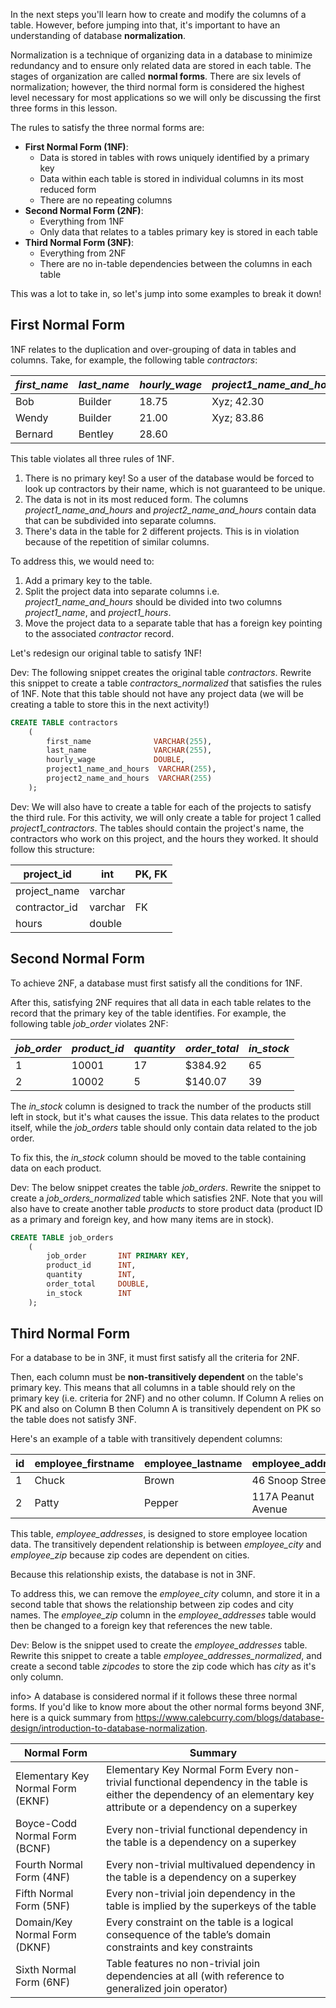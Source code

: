 In the next steps you'll learn how to create and modify the columns of a table. However, before jumping into that, it's important to have an understanding of database **normalization**.

Normalization is a technique of organizing data in a database to minimize redundancy and to ensure only related data are stored in each table. The stages of organization are called **normal forms**. There are six levels of normalization; however, the third normal form is considered the highest level necessary for most applications so we will only be discussing the first three forms in this lesson.

The rules to satisfy the three normal forms are: 

* **First Normal Form (1NF)**:
  * Data is stored in tables with rows uniquely identified by a primary key
  * Data within each table is stored in individual columns in its most reduced form
  * There are no repeating columns
* **Second Normal Form (2NF)**:
  * Everything from 1NF
  * Only data that relates to a tables primary key is stored in each table
* **Third Normal Form (3NF)**:
  * Everything from 2NF
  * There are no in-table dependencies between the columns in each table

This was a lot to take in, so let's jump into some examples to break it down!



## First Normal Form

1NF relates to the duplication and over-grouping of data in tables and columns. Take, for example, the following table *contractors*:

| *first_name* | *last_name* | *hourly_wage* | *project1_name_and_hours* | *project2_name_and_hours* |
| ------------ | ----------- | ------------- | ------------------------- | ------------------------- |
| Bob          | Builder     | 18.75         | Xyz; 42.30                | Abc; 75.04                |
| Wendy        | Builder     | 21.00         | Xyz; 83.86                |                           |
| Bernard      | Bentley     | 28.60         |                           | Abc; 35.08                |

This table violates all three rules of 1NF. 

1. There is no primary key! So a user of the database would be forced to look up contractors by their name, which is not guaranteed to be unique.
2. The data is not in its most reduced form. The columns *project1_name_and_hours* and *project2_name_and_hours* contain data that can be subdivided into separate columns.
3. There's data in the table for 2 different projects. This is in violation because of the repetition of similar columns. 

To address this, we would need to:

1. Add a primary key to the table.
2. Split the project data into separate columns i.e. *project1_name_and_hours* should be divided into two columns *project1_name*, and *project1_hours*.
3. Move the project data to a separate table that has a foreign key pointing to the associated _contractor_ record.

Let's redesign our original table to satisfy 1NF! 

Dev: The following snippet creates the original table *contractors*. Rewrite this snippet to create a table *contractors_normalized* that satisfies the rules of 1NF. Note that this table should not have any project data (we will be creating a table to store this in the next activity!)

```sql
CREATE TABLE contractors
	(
        first_name 				VARCHAR(255), 
        last_name				VARCHAR(255), 
        hourly_wage				DOUBLE, 
        project1_name_and_hours	 VARCHAR(255),
        project2_name_and_hours	 VARCHAR(255)
    );
```

Dev: We will also have to create a table for each of the projects to satisfy the third rule. For this activity, we will only create a table for project 1 called  *project1_contractors*. The tables should contain the project's name, the contractors who work on this project, and the hours they worked. It should follow this structure:

| project_id    | int     | PK, FK |
| ------------- | ------- | ------ |
| project_name  | varchar |        |
| contractor_id | varchar | FK     |
| hours         | double  |        |



## Second Normal Form

To achieve 2NF, a database must first satisfy all the conditions for 1NF. 

After this, satisfying 2NF requires that all data in each table relates to the record that the primary key of the table identifies. For example, the following table *job_order* violates 2NF:

| *job_order* | *product_id* | *quantity* | *order_total* | *in_stock* |
| ----------- | ------------ | ---------- | ------------- | ---------- |
| 1           | 10001        | 17         | $384.92       | 65         |
| 2           | 10002        | 5          | $140.07       | 39         |

The *in_stock* column is designed to track the number of the products still left in stock, but it's what causes the issue. This data relates to the product itself, while the *job_orders* table should only contain data related to the job order.

To fix this, the *in_stock* column should be moved to the table containing data on each product. 

Dev: The below snippet creates the table *job_orders*. Rewrite the snippet to create a *job_orders_normalized* table which satisfies 2NF. Note that you will also have to create another table *products* to store product data (product ID as a primary and foreign key, and how many items are in stock).  

```sql
CREATE TABLE job_orders	
	(
        job_order		INT PRIMARY KEY,
        product_id		INT,
        quantity		INT,
        order_total		DOUBLE,
        in_stock		INT
    );
```



## Third Normal Form

For a database to be in 3NF, it must first satisfy all the criteria for 2NF.

Then, each column must be **non-transitively dependent** on the table's primary key. This means that all columns in a table should rely on the primary key (i.e. criteria for 2NF) and no other column. If Column A relies on PK and also on Column B then Column A is transitively dependent on PK so the table does not satisfy 3NF. 

Here's an example of a table with transitively dependent columns:

| id   | employee_firstname | employee_lastname | employee_address   | employee_city | employee_zip |
| ---- | ------------------ | ----------------- | ------------------ | ------------- | ------------ |
| 1    | Chuck              | Brown             | 46 Snoop Street    | San Francisco | 94103        |
| 2    | Patty              | Pepper            | 117A Peanut Avenue | New York City | 10001        |

This table, *employee_addresses*, is designed to store employee location data. The transitively dependent relationship is between *employee_city* and *employee_zip* because zip codes are dependent on cities. 

Because this relationship exists, the database is not in 3NF.

To address this, we can remove the *employee_city* column, and store it in a second table that shows the relationship between zip codes and city names. The _employee_zip_ column in the *employee_addresses* table would then be changed to a foreign key that references the new table.

Dev: Below is the snippet used to create the *employee_addresses* table. Rewrite this snippet to create a table *employee_addresses_normalized*, and create a second table *zipcodes* to store the zip code which has *city* as it's only column. 





info> A database is considered normal if it follows these three normal forms. If you'd like to know more about the other normal forms beyond 3NF, here is a quick summary from https://www.calebcurry.com/blogs/database-design/introduction-to-database-normalization.

| Normal Form                       | Summary                                                      |
| --------------------------------- | ------------------------------------------------------------ |
| Elementary Key Normal Form (EKNF) | Elementary Key Normal Form	Every non-trivial functional dependency in the table is either the dependency of an elementary key attribute or a dependency on a superkey |
| Boyce-Codd Normal Form (BCNF)     | Every non-trivial functional dependency in the table is a dependency on a superkey |
| Fourth Normal Form (4NF)          | Every non-trivial multivalued dependency in the table is a dependency on a superkey |
| Fifth Normal Form (5NF)           | Every non-trivial join dependency in the table is implied by the superkeys of the table |
| Domain/Key Normal Form (DKNF)     | Every constraint on the table is a logical consequence of the table’s domain constraints and key constraints |
| Sixth Normal Form (6NF)           | Table features no non-trivial join dependencies at all (with reference to generalized join operator) |